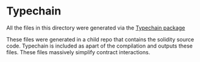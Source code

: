 # Typechain

All the files in this directory were generated via the [Typechain package](https://github.com/dethcrypto/TypeChain)

These files were generated in a child repo that contains the solidity source code. Typechain is included as apart of the compilation and outputs these files. These files massively simplify contract interactions.

